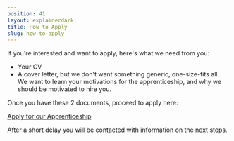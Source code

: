 ```yaml
---
position: 41
layout: explainerdark
title: How to Apply 
slug: how-to-apply
---
```


If you're interested and want to apply, here's what we need from you: 

* Your CV
* A cover letter, but we don't want something generic, one-size-fits all. We want to learn your motivations for the apprenticeship, and why we should be motivated to hire you.

Once you have these 2 documents, proceed to apply here:

<a class="btn" href="https://boards.greenhouse.io/holidaycheck/jobs/1113766">Apply for our Apprenticeship</a>

After a short delay you will be contacted with information on the next steps.